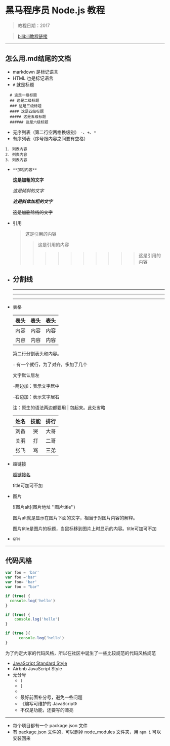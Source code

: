 # 黑马程序员 Node.js 教程

>教程日期：2017

>[bilibili教程链接](https://www.bilibili.com/video/BV1Ns411N7HU)
---

## 怎么用.md结尾的文档
  + markdown 是标记语言
  + HTML 也是标记语言
  + `#` 就是标题
  ```
    # 这是一级标题
    ## 这是二级标题
    ### 这是三级标题
    #### 这是四级标题
    ##### 这是五级标题
    ###### 这是六级标题
  ```
  + 无序列表（第二行空两格换级别） `-`、`+`、`*`
  + 有序列表（序号跟内容之间要有空格）
   ```
  1. 列表内容
  2. 列表内容
  3. 列表内容
   ``` 
  + `**加粗内容**`

    **这是加粗的文字**
    
    *这是倾斜的文字*
    
    ***这是斜体加粗的文字***

    ~~这是加删除线的文字~~

  + 引用
    >这是引用的内容
    >>这是引用的内容
    >>>>>>>>>>这是引用的内容

  + 分割线
    ---
    ----
    ***
    *****
  + 表格

    表头|表头|表头
    ---|:--:|---:
    内容|内容|内容
    内容|内容|内容

    第二行分割表头和内容。
    
    `-` 有一个就行，为了对齐，多加了几个
    
    文字默认居左
    
    `-`两边加：表示文字居中
    
    `-`右边加：表示文字居右
    
    注：原生的语法两边都要用 | 包起来。此处省略
    
    姓名|技能|排行
    --|:--:|--:
    刘备|哭|大哥
    关羽|打|二哥
    张飞|骂|三弟

  + 超链接

    [超链接名](超链接地址 "超链接title")

    title可加可不加

  + 图片

    ![图片alt](图片地址 ''图片title'')
    
    图片alt就是显示在图片下面的文字，相当于对图片内容的解释。
    
    图片title是图片的标题，当鼠标移到图片上时显示的内容。title可加可不加

  + `GFM`
---

## 代码风格

```javascript
var foo = 'bar'
var foo ='bar'
var foo= 'bar'
var foo = "bar"

if (true) {
  console.log('hello') 
}

if (true) {
    console.log('hello') 
}

if (true ){
      console.log('hello') 
}
```

为了约定大家的代码风格，所以在社区中诞生了一些比较规范的代码风格规范

- [JavaScript Standard Style](https://standardjs.com/)
- Airbnb JavaScript Style 
- 无分号
  + `(`
  + `[`
  + `
  + 最好前面补分号，避免一些问题
  + 《编写可维护的 JavaScript》
  + 不仅是功能，还要写的漂亮
---

- 每个项目都有一个 package.json 文件
- 有 package.json 文件的，可以删掉 node_modules 文件夹，用 `npm i` 可以安装回来

